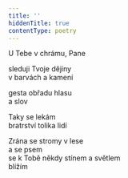 ```yaml
---
title: ''
hiddenTitle: true
contentType: poetry
---
```


<section>

U Tebe v chrámu, Pane

sleduji Tvoje dějiny  
v barvách a kamení

</section>

<section>

gesta obřadu hlasu  
a slov

</section>

<section>

Taky se lekám  
bratrství tolika lidí

</section>

<section>

Zrána se stromy v lese  
a se psem  
se k Tobě někdy stínem a světlem  
blížím

</section>

